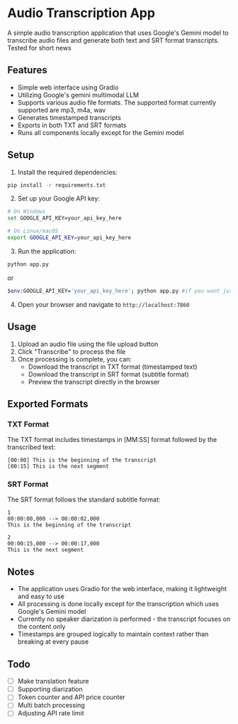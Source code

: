 # Audio Transcription App

A simple audio transcription application that uses Google's Gemini model to transcribe audio files and generate both text and SRT format transcripts. Tested for short news

## Features

- Simple web interface using Gradio
- Utilizing Google's gemini multimodal LLM
- Supports various audio file formats. The supported format currently supported are mp3, m4a, wav
- Generates timestamped transcripts
- Exports in both TXT and SRT formats
- Runs all components locally except for the Gemini model

## Setup

1. Install the required dependencies:
```bash
pip install -r requirements.txt
```

2. Set up your Google API key:
```bash
# On Windows
set GOOGLE_API_KEY=your_api_key_here

# On Linux/macOS
export GOOGLE_API_KEY=your_api_key_here
```

3. Run the application:
```bash
python app.py
```
or
```bash
$env:GOOGLE_API_KEY='your_api_key_here'; python app.py #if you want just to use disposable API 
```

4. Open your browser and navigate to `http://localhost:7860`

## Usage

1. Upload an audio file using the file upload button
2. Click "Transcribe" to process the file
3. Once processing is complete, you can:
   - Download the transcript in TXT format (timestamped text)
   - Download the transcript in SRT format (subtitle format)
   - Preview the transcript directly in the browser

## Exported Formats

### TXT Format
The TXT format includes timestamps in [MM:SS] format followed by the transcribed text:
```
[00:00] This is the beginning of the transcript
[00:15] This is the next segment
```

### SRT Format
The SRT format follows the standard subtitle format:
```
1
00:00:00,000 --> 00:00:02,000
This is the beginning of the transcript

2
00:00:15,000 --> 00:00:17,000
This is the next segment
```

## Notes

- The application uses Gradio for the web interface, making it lightweight and easy to use
- All processing is done locally except for the transcription which uses Google's Gemini model
- Currently no speaker diarization is performed - the transcript focuses on the content only
- Timestamps are grouped logically to maintain context rather than breaking at every pause

## Todo

 - [ ] Make translation feature
 - [ ] Supporting diarization
 - [ ] Token counter and API price counter
 - [ ] Multi batch processing
 - [ ] Adjusting API rate limit
